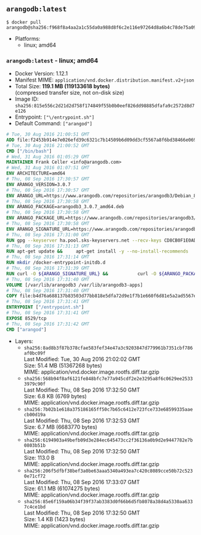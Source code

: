 ## `arangodb:latest`

```console
$ docker pull arangodb@sha256:f968f8a4aa2a1c55da0a988d8f6c2e116e97264d8a6b4c78de75a09abd5314fa
```

-	Platforms:
	-	linux; amd64

### `arangodb:latest` - linux; amd64

-	Docker Version: 1.12.1
-	Manifest MIME: `application/vnd.docker.distribution.manifest.v2+json`
-	Total Size: **119.1 MB (119133618 bytes)**  
	(compressed transfer size, not on-disk size)
-	Image ID: `sha256:815e556c2d21d2d758f174849f55b0b0eef826dd98885dfafa9c2572d8d7e126`
-	Entrypoint: `["\/entrypoint.sh"]`
-	Default Command: `["arangod"]`

```dockerfile
# Tue, 30 Aug 2016 21:00:51 GMT
ADD file:f2453b914e7e026efd39c6321c7b14509b6d09dd3cf5567a8f6bd38466e06954 in / 
# Tue, 30 Aug 2016 21:00:52 GMT
CMD ["/bin/bash"]
# Wed, 31 Aug 2016 01:05:29 GMT
MAINTAINER Frank Celler <info@arangodb.com>
# Wed, 31 Aug 2016 01:07:51 GMT
ENV ARCHITECTURE=amd64
# Thu, 08 Sep 2016 17:30:57 GMT
ENV ARANGO_VERSION=3.0.7
# Thu, 08 Sep 2016 17:30:57 GMT
ENV ARANGO_URL=https://www.arangodb.com/repositories/arangodb3/Debian_8.0
# Thu, 08 Sep 2016 17:30:58 GMT
ENV ARANGO_PACKAGE=arangodb3_3.0.7_amd64.deb
# Thu, 08 Sep 2016 17:30:58 GMT
ENV ARANGO_PACKAGE_URL=https://www.arangodb.com/repositories/arangodb3/Debian_8.0/amd64/arangodb3_3.0.7_amd64.deb
# Thu, 08 Sep 2016 17:30:58 GMT
ENV ARANGO_SIGNATURE_URL=https://www.arangodb.com/repositories/arangodb3/Debian_8.0/amd64/arangodb3_3.0.7_amd64.deb.asc
# Thu, 08 Sep 2016 17:31:00 GMT
RUN gpg --keyserver ha.pool.sks-keyservers.net --recv-keys CD8CB0F1E0AD5B52E93F41E7EA93F5E56E751E9B
# Thu, 08 Sep 2016 17:31:13 GMT
RUN apt-get update &&     apt-get install -y --no-install-recommends         libjemalloc1 	libsnappy1         ca-certificates         pwgen         curl     &&     rm -rf /var/lib/apt/lists/*
# Thu, 08 Sep 2016 17:31:14 GMT
RUN mkdir /docker-entrypoint-initdb.d
# Thu, 08 Sep 2016 17:31:39 GMT
RUN curl -O ${ARANGO_SIGNATURE_URL} &&           curl -O ${ARANGO_PACKAGE_URL} &&             gpg --verify ${ARANGO_PACKAGE}.asc &&     (echo arangodb3 arangodb3/password password test | debconf-set-selections) &&     (echo arangodb3 arangodb3/password_again password test | debconf-set-selections) &&     DEBIAN_FRONTEND="noninteractive" dpkg -i ${ARANGO_PACKAGE} &&     rm -rf /var/lib/arangodb3/* &&     sed -ri         -e 's!127\.0\.0\.1!0.0.0.0!g'         -e 's!^(file\s*=).*!\1 -!'         -e 's!^#\s*uid\s*=.*!uid = arangodb!'         -e 's!^#\s*gid\s*=.*!gid = arangodb!'         /etc/arangodb3/arangod.conf     &&     DEBIAN_FRONTEND="noninteractive" apt-get purge -y --auto-remove ca-certificates &&     rm -f ${ARANGO_PACKAGE}*
# Thu, 08 Sep 2016 17:31:40 GMT
VOLUME [/var/lib/arangodb3 /var/lib/arangodb3-apps]
# Thu, 08 Sep 2016 17:31:40 GMT
COPY file:b4d76a688137b83503d77bb818e5dfa72d9e1f7b1e660f6d81e5a2ad5567e562 in /entrypoint.sh 
# Thu, 08 Sep 2016 17:31:41 GMT
ENTRYPOINT ["/entrypoint.sh"]
# Thu, 08 Sep 2016 17:31:41 GMT
EXPOSE 8529/tcp
# Thu, 08 Sep 2016 17:31:42 GMT
CMD ["arangod"]
```

-	Layers:
	-	`sha256:8ad8b3f87b378cfae583fef34e47a3c9203847d779961b7351cbf786af0bc09f`  
		Last Modified: Tue, 30 Aug 2016 21:02:02 GMT  
		Size: 51.4 MB (51367268 bytes)  
		MIME: application/vnd.docker.image.rootfs.diff.tar.gzip
	-	`sha256:568b94f8af6121fe848bfc7e77a945cdf2e2e3295a8f6c0629ee25333979c90f`  
		Last Modified: Thu, 08 Sep 2016 17:32:50 GMT  
		Size: 6.8 KB (6769 bytes)  
		MIME: application/vnd.docker.image.rootfs.diff.tar.gzip
	-	`sha256:7b02b1e618a375186165ff50c7b65c6412e723fce733e68599335aaecb00d19a`  
		Last Modified: Thu, 08 Sep 2016 17:32:53 GMT  
		Size: 6.7 MB (6683770 bytes)  
		MIME: application/vnd.docker.image.rootfs.diff.tar.gzip
	-	`sha256:6194903a49befb09d3e284ec645473cc2f36136a0b9d2e9447782e7b0803b51b`  
		Last Modified: Thu, 08 Sep 2016 17:32:50 GMT  
		Size: 113.0 B  
		MIME: application/vnd.docker.image.rootfs.diff.tar.gzip
	-	`sha256:206f5dfbf38bef3a0be63aaa5340a493ea7c420c8089cce50b72c5230e71cf72`  
		Last Modified: Thu, 08 Sep 2016 17:33:07 GMT  
		Size: 61.1 MB (61074275 bytes)  
		MIME: application/vnd.docker.image.rootfs.diff.tar.gzip
	-	`sha256:85e6f159a06b34f39f37ab3383d0f66b6d5fb8078a38d4a5330aa6337c4ce1bd`  
		Last Modified: Thu, 08 Sep 2016 17:32:50 GMT  
		Size: 1.4 KB (1423 bytes)  
		MIME: application/vnd.docker.image.rootfs.diff.tar.gzip
